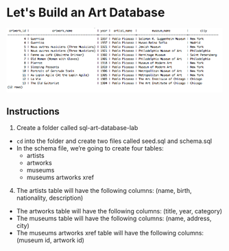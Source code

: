 # Let's Build an Art Database

![](/sql-art-database-example.png)

## Instructions
1. Create a folder called sql-art-database-lab
- `cd` into the folder and create two files called seed.sql and schema.sql
- In the schema file, we’re going to create four tables:
  - artists
  - artworks
  - museums
  - museums artworks xref

4. The artists table will have the following columns: (name, birth, nationality, description)
- The artworks table will have the following columns: (title, year, category)
- The museums table will have the following columns: (name, address, city)
- The museums artworks xref table will have the following columns: (museum id, artwork id)
